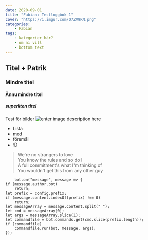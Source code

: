 ```yaml
---
date: 2020-09-01
title: "Fabian: Testloggbok 1"
cover: "https://i.imgur.com/Q7ZV9RN.png"
categories: 
    - Fabian
tags:
    - kategorier här?
    - om ni vill
    - bottom text
---
```

## Titel + Patrik
### Mindre titel
#### Ännu mindre titel
##### superliten titel
Test för bilder 
![enter image description here](https://i.imgur.com/Fge5SNF.jpg)

 - Lista
 - med
 - föremål
 - :D
	

> We're no strangers to love  
You know the rules and so do I  
A full commitment's what I'm thinking of  
You wouldn't get this from any other guy

        bot.on("message", message => {
    if (message.author.bot)
        return;
    let prefix = config.prefix;
    if (message.content.indexOf(prefix) !== 0)
        return;
    let messageArray = message.content.split(" ");
    let cmd = messageArray[0];
    let args = messageArray.slice(1);
    let commandfile = bot.commands.get(cmd.slice(prefix.length));
    if (commandfile)
        commandfile.run(bot, message, args);
    });
